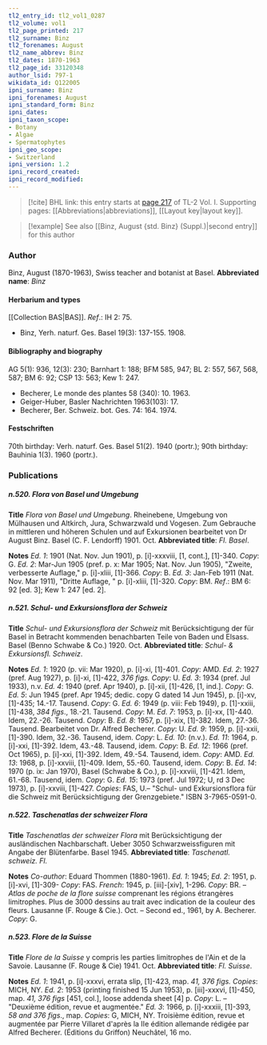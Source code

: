 ```yaml
---
tl2_entry_id: tl2_vol1_0287
tl2_volume: vol1
tl2_page_printed: 217
tl2_surname: Binz
tl2_forenames: August
tl2_name_abbrev: Binz
tl2_dates: 1870-1963
tl2_page_id: 33120348
author_lsid: 797-1
wikidata_id: Q122005
ipni_surname: Binz
ipni_forenames: August
ipni_standard_form: Binz
ipni_dates: 
ipni_taxon_scope: 
- Botany
- Algae
- Spermatophytes
ipni_geo_scope: 
- Switzerland
ipni_version: 1.2
ipni_record_created: 
ipni_record_modified:
---
```



> [!cite] BHL link: this entry starts at [page 217](https://www.biodiversitylibrary.org/page/33120348) of TL-2 Vol. I.
> Supporting pages: [[Abbreviations|abbreviations]], [[Layout key|layout key]].

> [!example] See also [[Binz, August {std. Binz} (Suppl.)|second entry]] for this author

### Author

Binz, August (1870-1963), Swiss teacher and botanist at Basel. 
**Abbreviated name**: *Binz*

#### Herbarium and types

[[Collection BAS|BAS]].
*Ref*.: IH 2: 75.
- Binz, Yerh. naturf. Ges. Basel 19(3): 137-155. 1908.

#### Bibliography and biography

AG 5(1): 936, 12(3): 230; Barnhart 1: 188; BFM 585, 947; BL 2: 557, 567, 568, 587; BM 6: 92; CSP 13: 563; Kew 1: 247.
- Becherer, Le monde des plantes 58 (340): 10. 1963.
- Geiger-Huber, Basler Nachrichten 1963(103): 17.
- Becherer, Ber. Schweiz. bot. Ges. 74: 164. 1974.

#### Festschriften

70th birthday: Verh. naturf. Ges. Basel 51(2). 1940 (portr.); 90th birthday: Bauhinia 1(3). 1960 (portr.).

### Publications

##### n.520. Flora von Basel und Umgebung

**Title**
*Flora von Basel und Umgebung*. Rheinebene, Umgebung von Mülhausen und Altkirch, Jura, Schwarzwald und Vogesen. Zum Gebrauche in mittleren und höheren Schulen und auf Exkursionen bearbeitet von Dr August Binz. Basel (C. F. Lendorff) 1901. Oct.
**Abbreviated title**: *Fl. Basel*.

**Notes**
*Ed. 1*: 1901 (Nat. Nov. Jun 1901), p. \[i\]-xxxviii, \[1, cont.\], \[1\]-340. *Copy*: G.
*Ed. 2*: Mar-Jun 1905 (pref. p. x: Mar 1905; Nat. Nov. Jun 1905), "Zweite, verbesserte Auflage," p. \[i\]-xliii, \[1\]-366. *Copy*: B.
*Ed. 3*: Jan-Feb 1911 (Nat. Nov. Mar 1911), "Dritte Auflage, " p. \[i\]-xliii, \[1\]-320. *Copy*: BM.
*Ref*.: BM 6: 92 \[ed. 3\]; Kew 1: 247 \[ed. 2\].

##### n.521. Schul- und Exkursionsflora der Schweiz

**Title**
*Schul- und Exkursionsflora der Schweiz* mit Berücksichtigung der für Basel in Betracht kommenden benachbarten Teile von Baden und Elsass. Basel (Benno Schwabe & Co.) 1920. Oct.
**Abbreviated title**: *Schul- & Exkursionsfl. Schweiz*.

**Notes**
*Ed. 1*: 1920 (p. vii: Mar 1920), p. \[i\]-xi, \[1\]-401. *Copy*: AMD.
*Ed. 2*: 1927 (pref. Aug 1927), p. \[i\]-xi, \[1\]-422, *376 figs. Copy*: U.
*Ed. 3*: 1934 (pref. Jul 1933), n.v.
*Ed. 4*: 1940 (pref. Apr 1940), p. \[i\]-xii, \[1\]-426, \[1, ind.\]. *Copy*: G.
*Ed. 5*: Jun 1945 (pref. Apr 1945; dedic. copy G dated 14 Jun 1945), p. \[i\]-xv, \[1\]-435; 14.-17. Tausend. *Copy*: G.
*Ed. 6*: 1949 (p. viii: Feb 1949), p. \[1\]-xxiii, \[1\]-438, *384 figs*., 18.-21. Tausend. *Copy*: M.
*Ed. 7*: 1953, p. \[i\]-xx, \[1\]-440. Idem, 22.-26. Tausend. *Copy*: B.
*Ed. 8*: 1957, p. \[i\]-xix, \[1\]-382. Idem, 27.-36. Tausend. Bearbeitet von Dr. Alfred Becherer. *Copy*: U.
*Ed. 9*: 1959, p. \[i\]-xxii, \[1\]-390. Idem, 32.-36. Tausend, idem. *Copy*: L.
*Ed. 10*: (n.v.).
*Ed. 11*: 1964, p. \[i\]-xxi, \[1\]-392. Idem, 43.-48. Tausend, idem. *Copy*: B.
*Ed. 12*: 1966 (pref. Oct 1965), p. \[i\]-xxi, \[1\]-392. Idem, 49.-54. Tausend, idem. *Copy*: AMD.
*Ed. 13*: 1968, p. \[i\]-xxviii, \[1\]-409. Idem, 55.-60. Tausend, idem. *Copy*: B.
*Ed. 14*: 1970 (p. ix: Jan 1970), Basel (Schwabe & Co.), p. \[i\]-xxviii, \[1\]-421. Idem, 61.-68. Tausend, idem. *Copy*: G.
*Ed. 15*: 1973 (pref. Jul 1972; U, rd 3 Dec 1973), p. \[i\]-xxviii, \[1\]-427. *Copies*: FAS, U.– "Schul- und Exkursionsflora für die Schweiz mit Berücksichtigung der Grenzgebiete." ISBN 3-7965-0591-0.

##### n.522. Taschenatlas der schweizer Flora

**Title**
*Taschenatlas der schweizer Flora* mit Berücksichtigung der ausländischen Nachbarschaft. Ueber 3050 Schwarzweissfiguren mit Angabe der Blütenfarbe. Basel 1945.
**Abbreviated title**: *Taschenatl. schweiz. Fl.*

**Notes**
*Co-author*: Eduard Thommen (1880-1961).
*Ed. 1*: 1945; *Ed. 2*: 1951, p. \[i\]-xvi, \[1\]-309- *Copy*: FAS.
*French*: 1945, p. \[iii\]-\[xiv\], 1-296. *Copy*: BR. – *Atlas de poche de la flore suisse* comprenant les régions étrangères limitrophes. Plus de 3000 dessins au trait avec indication de la couleur des fleurs. Lausanne (F. Rouge & Cie.). Oct. – Second ed., 1961, by A. Becherer. *Copy*: G.

##### n.523. Flore de la Suisse

**Title**
*Flore de la Suisse* y compris les parties limitrophes de l'Ain et de la Savoie. Lausanne (F. Rouge & Cie) 1941. Oct.
**Abbreviated title**: *Fl. Suisse*.

**Notes**
*Ed. 1*: 1941, p. \[i\]-xxxvi, errata slip, \[1\]-423, map. *41, 376 figs. Copies*: MICH, NY.
*Ed. 2*: 1953 (printing finished 15 Jun 1953), p. \[iii\]-xxxvi, \[1\]-450, map. *41, 376 figs* \[451, col.\], loose addenda sheet \[4\] p. *Copy*: L. – "Deuxième édition, revue et augmentée."
*Ed. 3*: 1966, p. \[i\]-xxxiii, \[1\]-393, *58 and 376 figs*., map. *Copies*: G, MICH, NY. Troisième édition, revue et augmentée par Pierre Villaret d'après la IIe édition allemande rédigée par Alfred Becherer. (Éditions du Griffon) Neuchâtel, 16 mo.

